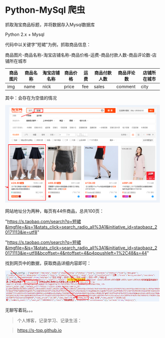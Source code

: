 # Python-MySql 爬虫

抓取淘宝商品标题，并将数据存入Mysql数据库

Python 2.x + Mysql

代码中以关键字"短裙"为例，抓取商品信息：

商品图片-商品名称-淘宝店铺名称-商品价格-运费-商品付款人数-商品评论数-店铺所在城市

商品图片  | 商品名称  | 淘宝店铺名称  | 商品价格  | 运费  | 商品付款人数  | 商品评论数  | 店铺所在城市
--------- | --------- | --------- | --------- | --------- | --------- | --------- | ---------
img  | name  | nick  | price  | fee  | sales  | comment  | city

其中：会存在为空值的情况

![image](image/1.png)

网站地址分为两种，每页有44件商品，总共100页：

"https://s.taobao.com/search?q=短裙&imgfile=&js=1&stats_click=search_radio_all%3A1&initiative_id=staobaoz_20171113&ie=utf8"

"https://s.taobao.com/search?q=短裙&imgfile=&js=1&stats_click=search_radio_all%3A1&initiative_id=staobaoz_20171113&ie=utf8&bcoffset=4&ntoffset=4&p4ppushleft=1%2C48&s=44"

找到网页中的数据，获取商品详细内容即可：

![image](image/2.png)

无聊写着玩。。。

>个人博客，记录学习、记录生活：

>https://s-top.github.io

